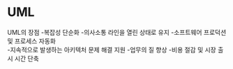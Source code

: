 # UML
UML의 장점
-복잡성 단순화 
-의사소통 라인을 열린 상태로 유지 
-소프트웨어 프로덕션 및 프로세스 자동화  
-지속적으로 발생하는 아키텍처 문제 해결 지원 
-업무의 질 향상 
-비용 절감 및 시장 출시 시간 단축 

